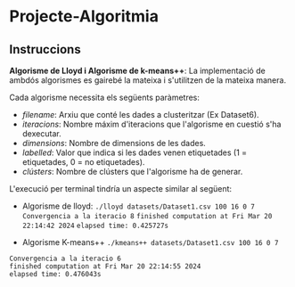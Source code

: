 # Projecte-Algoritmia

## Instruccions
**Algorisme de Lloyd i Algorisme de k-means++**:
La implementació de ambdós algorismes es gairebé la mateixa i s'utilitzen de la mateixa manera.

Cada algorisme necessita els següents paràmetres:
- *filename*: Arxiu que conté les dades a clusteritzar (Ex Dataset6).
- *iteracions*: Nombre máxim d'iteracions que l'algorisme en cuestió s'ha dexecutar.
- *dimensions*: Nombre de dimensions de les dades.
- *labelled*: Valor que indica si les dades venen etiquetades (1 = etiquetades, 0 = no etiquetades).
- *clústers*: Nombre de clústers que l'algorisme ha de generar.

L'execució per terminal tindría un aspecte similar al següent:

- Algorisme de lloyd:
`./lloyd datasets/Dataset1.csv 100 16 0 7`
`Convergencia a la iteracio 8`
`finished computation at Fri Mar 20 22:14:42 2024`
`elapsed time: 0.425727s`

- Algorisme  K-means++ 
`./kmeans++ datasets/Dataset1.csv 100 16 0 7`          
```
Convergencia a la iteracio 6
finished computation at Fri Mar 20 22:14:55 2024
elapsed time: 0.476043s 
```